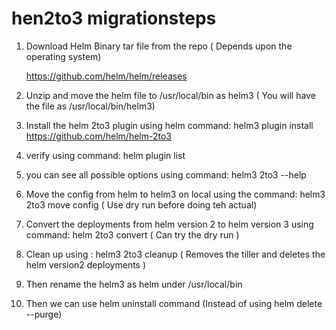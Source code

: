 # hen2to3 migrationsteps

1) Download Helm Binary tar file from the repo ( Depends upon the operating system) 

   https://github.com/helm/helm/releases
   
2) Unzip and move the helm file to /usr/local/bin as helm3 ( You will have the file as /usr/local/bin/helm3)

3) Install the helm 2to3 plugin using helm 
   command: helm3 plugin install https://github.com/helm/helm-2to3
   
4) verify using command: helm plugin list

5) you can see all possible options using command:  helm3 2to3 --help 

6) Move the config from helm to helm3 on local using the command: helm3 2to3 move config ( Use dry run before doing teh actual)

7) Convert the deployments from helm version 2 to helm version 3 using command: helm 2to3 convert <deployment name> ( Can try the dry run )
  
8) Clean up using : helm3 2to3 cleanup ( Removes the tiller and deletes the helm version2 deployments )

9) Then rename the helm3 as helm under /usr/local/bin

10) Then we can use helm uninstall <deployment> command  (Instead of using helm delete --purge)

